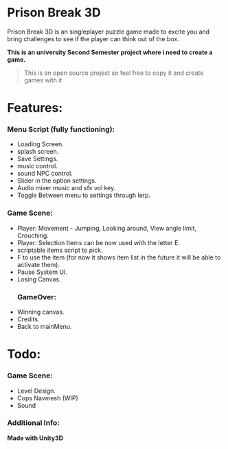 
# Prison Break 3D

Prison Break 3D is an singleplayer puzzle game made to excite you and bring challenges to see if the player can think out of the box.

**This is an university Second Semester project where i need to create a game.**

>This is an open source project so feel free to copy it and create games with it

# Features:
  ### Menu Script (fully functioning):
  - Loading Screen.
  - splash screen.
  - Save Settings.
  - music control.
  - sound NPC control.
  - Slider in the option settings.
  - Audio mixer music and sfx vol key.
  - Toggle Between menu to settings through lerp.
  ### Game Scene:
  - Player: Movement - Jumping, Looking around, View angle limit, Crouching.
  - Player: Selection Items can be now used with the letter E.
  - scriptable items script to pick.
  - F to use the item (for now it shows item list in the future it will be able to activate them).
  - Pause System UI.
  - Losing Canvas.
    ### GameOver:
  - Winning canvas.
  - Credits.
  - Back to mainMenu.
  

# Todo:
  ### Game Scene:
  - Level Design.
  - Cops Navmesh (WIP)
  - Sound
### Additional Info:
**Made with Unity3D**

